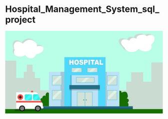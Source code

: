 # Hospital_Management_System_sql_project

![](https://github.com/ab21bisht/Hospital_Management_System_sql_project/blob/main/img%202.jpg)
